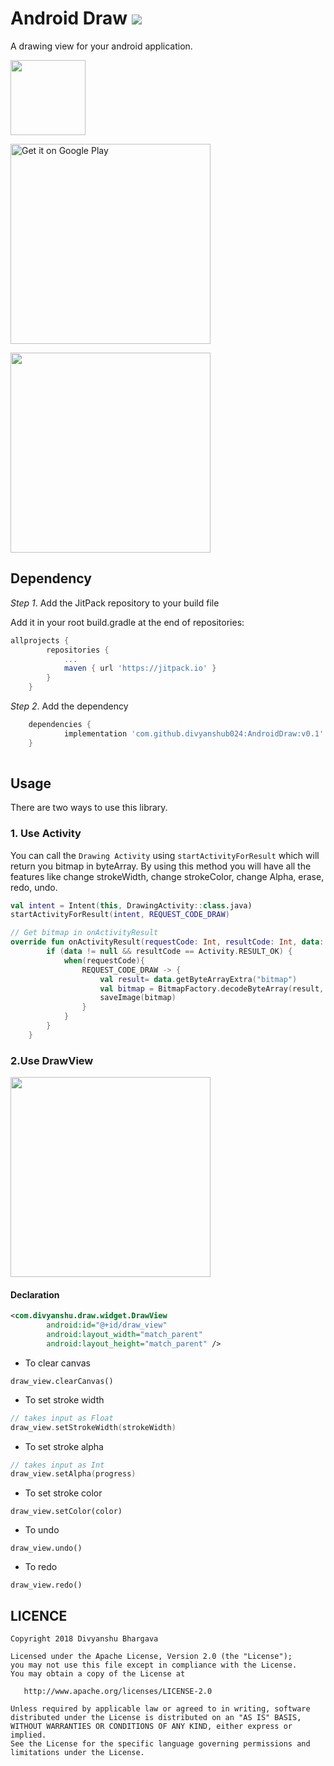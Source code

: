 # Android Draw [![](https://user-images.githubusercontent.com/36132662/41676817-4fc99492-74cf-11e8-9f2f-29089c5b76b2.png)](https://jitpack.io/#divyanshub024/AndroidDraw)

A drawing view for your android application.

<img src="https://github.com/divyanshub024/AndroidDraw/blob/master/Art/icon.png" width="120">

<a href='https://play.google.com/store/apps/details?id=com.divyanshu.androiddraw&rdid=com.divyanshu.androiddraw&pcampaignid=MKT-Other-global-all-co-prtnr-py-PartBadge-Mar2515-1'><img alt='Get it on Google Play' src='https://play.google.com/intl/en_us/badges/images/generic/en_badge_web_generic.png' width = "320"/></a>							

<img src="https://github.com/divyanshub024/AndroidDraw/blob/master/Art/cover.png" width="320">

## Dependency

*Step 1*. Add the JitPack repository to your build file

Add it in your root build.gradle at the end of repositories:

```gradle
allprojects {
		repositories {
			...
			maven { url 'https://jitpack.io' }
		}
	}
  ```
  
  
*Step 2*. Add the dependency

```gradle
	dependencies {
	        implementation 'com.github.divyanshub024:AndroidDraw:v0.1'
	}
  
  ```
## Usage

There are two ways to use this library.

### 1. Use Activity

You can call the `Drawing Activity` using `startActivityForResult` which will return you bitmap in byteArray. By using this method you will have all the features like change strokeWidth, change strokeColor, change Alpha, erase, redo, undo.

```kotlin
val intent = Intent(this, DrawingActivity::class.java)
startActivityForResult(intent, REQUEST_CODE_DRAW)

// Get bitmap in onActivityResult
override fun onActivityResult(requestCode: Int, resultCode: Int, data: Intent?) {
        if (data != null && resultCode == Activity.RESULT_OK) {
            when(requestCode){
                REQUEST_CODE_DRAW -> {
                    val result= data.getByteArrayExtra("bitmap")
                    val bitmap = BitmapFactory.decodeByteArray(result, 0, result.size)
                    saveImage(bitmap)
                }
            }
        }
    }
```
### 2.Use DrawView

<img src="https://github.com/divyanshub024/AndroidDraw/blob/master/Art/banner.png" width="320">

#### Declaration
```xml
<com.divyanshu.draw.widget.DrawView
        android:id="@+id/draw_view"
        android:layout_width="match_parent"
        android:layout_height="match_parent" />
```

- To clear canvas
```
draw_view.clearCanvas()
```
- To set stroke width
```kotlin
// takes input as Float
draw_view.setStrokeWidth(strokeWidth)
```
- To set stroke alpha
```kotlin
// takes input as Int
draw_view.setAlpha(progress)
```
- To set stroke color
```
draw_view.setColor(color)
```
- To undo
```
draw_view.undo()
```

- To redo
```
draw_view.redo()
```
## LICENCE
```
Copyright 2018 Divyanshu Bhargava

Licensed under the Apache License, Version 2.0 (the "License");
you may not use this file except in compliance with the License.
You may obtain a copy of the License at

   http://www.apache.org/licenses/LICENSE-2.0

Unless required by applicable law or agreed to in writing, software
distributed under the License is distributed on an "AS IS" BASIS,
WITHOUT WARRANTIES OR CONDITIONS OF ANY KIND, either express or implied.
See the License for the specific language governing permissions and
limitations under the License.
```
